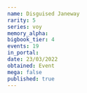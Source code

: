 ```yaml
---
name: Disguised Janeway
rarity: 5
series: voy
memory_alpha:
bigbook_tier: 4
events: 19
in_portal:
date: 23/03/2022
obtained: Event
mega: false
published: true
---
```



